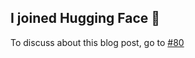 ## I joined Hugging Face 🤗

To discuss about this blog post, go to [#80](https://github.com/ngxson/blog-comments/issues/80)

<!-- {"issue":80} -->